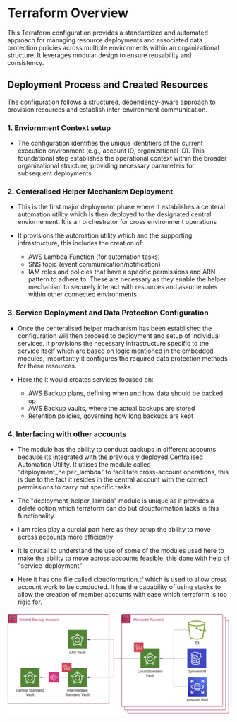 # Terraform Overview

This Terraform configuration provides a standardized and automated approach for managing resource deployments and associated data protection policies across multiple environments within an organizational structure. It leverages modular design to ensure reusability and consistency.

## Deployment Process and Created Resources

The configuration follows a structured, dependency-aware approach to provision resources and establish inter-environment communication.

###  1. Enviornment Context setup 

* The configuration identifies the unique identifiers of the current execution environment (e.g., account ID, organizational ID). This foundational step establishes the operational context within the broader organizational structure, providing necessary parameters for subsequent deployments.


###  2. Centeralised Helper Mechanism Deployment

* This is the first major deployment phase where it establishes a centeral automation utility which is then deployed to the designated central enviornement. It is an orchestrator for cross environment operations

* It provisions the automation utility which and the supporting infrastructure, this includes the creation of: 
    * AWS Lambda Function (for automation tasks)
    * SNS topic (event communication/notification)
    * IAM roles and policies that have a specific permissions and ARN pattern to adhere to. These are necessary as they enable the helper mechanism to securely interact with resources and assume roles within other connected environments. 
 

###  3. Service Deployment and Data Protection Configuration

* Once the centeralised helper machanism has been established the configuration will then proceed to deployment and setup of individual services. It provisions the necessary infrastructure specific to the service itself which are based on logic mentioned in the embedded modules, importantly it configures the required data protection methods for these resources. 

* Here the it would creates services focused on:

    * AWS Backup plans, defining when and how data should be backed up
    * AWS Backup vaults, where the actual backups are stored 
    * Retention policies, governing how long backups are kept  


###  4. Interfacing with other accounts

* The module has the ability to conduct backups in different accounts because its integrated with the previously deployed Centralised Automation Utility. It utlises the module called "deployment_helper_lambda" to facilitate cross-account operations, this is due to the fact it resides in the central account with the correct permissions to carry out specific tasks.

* The "deployment_helper_lambda" module is unique as it provides a delete option which terraform can do but cloudformation lacks in this functionality.

* I am roles play a curcial part here as they setup the ability to move across accounts more efficiently
* It is crucail to understand the use of some of the modules used here to make the ability to move across accounts 
feasible, this done with help of "service-deployment"

* Here it has one file called cloudformation.tf which is used to allow cross account work to be conducted. It has the capability of using stacks to allow the creation of member accounts with ease which terraform is too rigid for. 


![Architecture Diagram](assets/images/architecture.png?raw=true)